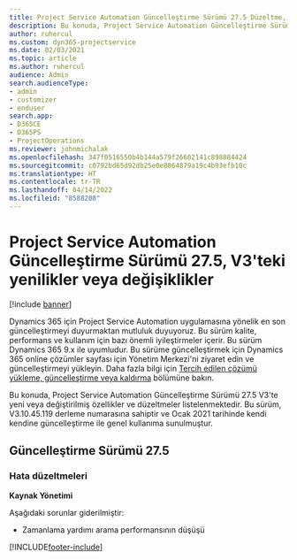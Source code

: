 ```yaml
---
title: Project Service Automation Güncelleştirme Sürümü 27.5 Düzeltme, V3'teki yenilikler veya değişiklikler
description: Bu konuda, Project Service Automation Güncelleştirme Sürümü 27.5 Düzeltme, V3'te yeni veya değiştirilmiş özellikler ve düzeltmeler listelenmektedir.
author: ruhercul
ms.custom: dyn365-projectservice
ms.date: 02/03/2021
ms.topic: article
ms.author: ruhercul
audience: Admin
search.audienceType:
- admin
- customizer
- enduser
search.app:
- D365CE
- D365PS
- ProjectOperations
ms.reviewer: johnmichalak
ms.openlocfilehash: 347f0516550b4b144a579f26602141c898884424
ms.sourcegitcommit: c0792bd65d92db25e0e8864879a19c4b93efb10c
ms.translationtype: HT
ms.contentlocale: tr-TR
ms.lasthandoff: 04/14/2022
ms.locfileid: "8588208"
---
```

# <a name="whats-new-or-changed-in-project-service-automation-update-release-275-v3"></a>Project Service Automation Güncelleştirme Sürümü 27.5, V3'teki yenilikler veya değişiklikler

[!include [banner](../includes/psa-now-project-operations.md)]

Dynamics 365 için Project Service Automation uygulamasına yönelik en son güncelleştirmeyi duyurmaktan mutluluk duyuyoruz. Bu sürüm kalite, performans ve kullanım için bazı önemli iyileştirmeler içerir. Bu sürüm Dynamics 365 9.x ile uyumludur. Bu sürüme güncelleştirmek için Dynamics 365 online çözümler sayfası için Yönetim Merkezi'ni ziyaret edin ve güncelleştirmeyi yükleyin. Daha fazla bilgi için [Tercih edilen çözümü yükleme, güncelleştirme veya kaldırma](/power-platform/admin/install-remove-preferred-solution) bölümüne bakın.

Bu konuda, Project Service Automation Güncelleştirme Sürümü 27.5 V3'te yeni veya değiştirilmiş özellikler ve düzeltmeler listelenmektedir. Bu sürüm, V3.10.45.119 derleme numarasına sahiptir ve Ocak 2021 tarihinde kendi kendine güncelleştirme ile genel kullanıma sunulmuştur.

## <a name="update-release-275"></a>Güncelleştirme Sürümü 27.5

### <a name="bug-fixes"></a>Hata düzeltmeleri


**Kaynak Yönetimi**

Aşağıdaki sorunlar giderilmiştir:

- Zamanlama yardımı arama performansının düşüşü


[!INCLUDE[footer-include](../includes/footer-banner.md)]
